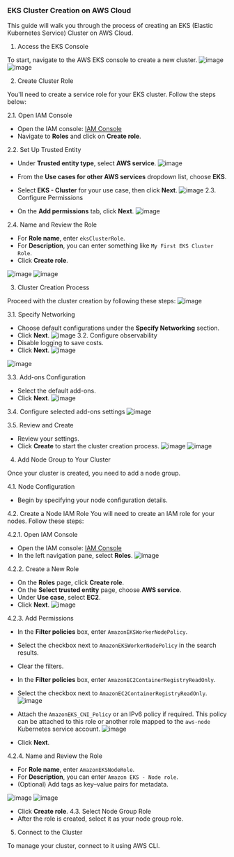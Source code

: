 ### EKS Cluster Creation on AWS Cloud

This guide will walk you through the process of creating an EKS (Elastic Kubernetes Service) Cluster on AWS Cloud.

 1. Access the EKS Console

To start, navigate to the AWS EKS console to create a new cluster.
![image](https://github.com/user-attachments/assets/b96fd1bc-700a-4304-93f6-7ce81da45f0f)
![image](https://github.com/user-attachments/assets/da36f9b6-4061-4087-9e65-bfea339c6d05)

2. Create Cluster Role

You'll need to create a service role for your EKS cluster. Follow the steps below:

2.1. Open IAM Console
- Open the IAM console: [IAM Console](https://console.aws.amazon.com/iam/)
- Navigate to **Roles** and click on **Create role**.
  
2.2. Set Up Trusted Entity
- Under **Trusted entity type**, select **AWS service**.
  ![image](https://github.com/user-attachments/assets/18fbf474-5a97-41f7-9d10-82635e94bea6)

- From the **Use cases for other AWS services** dropdown list, choose **EKS**.
- Select **EKS - Cluster** for your use case, then click **Next**.
![image](https://github.com/user-attachments/assets/2709ad4f-6d04-45bf-8dee-c7cfb8212255)
2.3. Configure Permissions
- On the **Add permissions** tab, click **Next**.
![image](https://github.com/user-attachments/assets/7e891ad7-4e10-4c86-949b-388447cd262a)

2.4. Name and Review the Role
- For **Role name**, enter `eksClusterRole`.
- For **Description**, you can enter something like `My First EKS Cluster Role`.
- Click **Create role**.

![image](https://github.com/user-attachments/assets/bffd120f-ae27-4bf2-9493-f18fa20377e6)
![image](https://github.com/user-attachments/assets/1d1167aa-4c11-4cf9-a812-4ada7684ff00)

3. Cluster Creation Process

Proceed with the cluster creation by following these steps:
![image](https://github.com/user-attachments/assets/d4ae91af-847f-4d27-afbf-081e37bfb2f0)

3.1. Specify Networking
- Choose default configurations under the **Specify Networking** section.
- Click **Next**.
![image](https://github.com/user-attachments/assets/cc116bee-474b-46ba-bab0-a997fda577d0)
3.2. Configure observability
- Disable logging to save costs.
- Click **Next**.
![image](https://github.com/user-attachments/assets/9e0f52e1-9c16-4891-a63f-411ef2ecc168)

![image](https://github.com/user-attachments/assets/399872a1-8a00-41b5-abbe-7eed4667c7c9)

3.3. Add-ons Configuration
- Select the default add-ons.
- Click **Next**.
![image](https://github.com/user-attachments/assets/c85f9ac7-4f0f-4b31-a953-cc5c5aabfaaf)

3.4. Configure selected add-ons settings
![image](https://github.com/user-attachments/assets/80cba8b8-9a14-4de7-b4ef-c1e2310c2809)

3.5. Review and Create
- Review your settings.
- Click **Create** to start the cluster creation process.
![image](https://github.com/user-attachments/assets/4c4c26eb-24ae-4f59-a44e-2cea9ee3f67f)
![image](https://github.com/user-attachments/assets/1c1b5ad9-e61e-42f0-bb28-2d797ebb21fc)

4. Add Node Group to Your Cluster

Once your cluster is created, you need to add a node group.

4.1. Node Configuration
- Begin by specifying your node configuration details.

4.2. Create a Node IAM Role
You will need to create an IAM role for your nodes. Follow these steps:

4.2.1. Open IAM Console
- Open the IAM console: [IAM Console](https://console.aws.amazon.com/iam/)
- In the left navigation pane, select **Roles**.
![image](https://github.com/user-attachments/assets/8274c6c7-832b-4cb2-bac8-ce618812e4dd)

 4.2.2. Create a New Role
- On the **Roles** page, click **Create role**.
- On the **Select trusted entity** page, choose **AWS service**.
- Under **Use case**, select **EC2**.
- Click **Next**.
![image](https://github.com/user-attachments/assets/7bc0fd13-f972-47a2-973a-633b03a8e9dc)

4.2.3. Add Permissions
- In the **Filter policies** box, enter `AmazonEKSWorkerNodePolicy`.
- Select the checkbox next to `AmazonEKSWorkerNodePolicy` in the search results.
- Clear the filters.
- In the **Filter policies** box, enter `AmazonEC2ContainerRegistryReadOnly`.
- Select the checkbox next to `AmazonEC2ContainerRegistryReadOnly`.
![image](https://github.com/user-attachments/assets/8b7acb7d-bfbb-4583-8106-577889f5ef13)

- Attach the `AmazonEKS_CNI_Policy` or an IPv6 policy if required. This policy can be attached to this role or another role mapped to the `aws-node` Kubernetes service account.
![image](https://github.com/user-attachments/assets/9c969033-24c9-437b-b0d5-3c663c5eda99)

- Click **Next**.

 4.2.4. Name and Review the Role
- For **Role name**, enter `AmazonEKSNodeRole`.
- For **Description**, you can enter `Amazon EKS - Node role`.
- (Optional) Add tags as key–value pairs for metadata.

![image](https://github.com/user-attachments/assets/6498e6bf-c833-4c7e-9b90-60d99f6533df)
![image](https://github.com/user-attachments/assets/b1aafb19-1f5b-46da-9c05-0489b9bf544e)
- Click **Create role**.
4.3. Select Node Group Role
- After the role is created, select it as your node group role.

 5. Connect to the Cluster

To manage your cluster, connect to it using AWS CLI.


